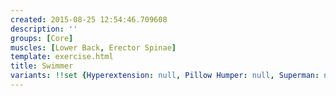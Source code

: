 ```yaml
---
created: 2015-08-25 12:54:46.709608
description: ''
groups: [Core]
muscles: [Lower Back, Erector Spinae]
template: exercise.html
title: Swimmer
variants: !!set {Hyperextension: null, Pillow Humper: null, Superman: null, Thumbs Up: null}
---
```

